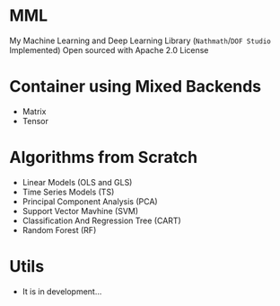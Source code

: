 # MML
My Machine Learning and Deep Learning Library (`Nathmath`/`DOF Studio` Implemented) Open sourced with Apache 2.0 License

# Container using Mixed Backends
* Matrix
* Tensor

# Algorithms from Scratch
* Linear Models (OLS and GLS)
* Time Series Models (TS)
* Principal Component Analysis (PCA)
* Support Vector Mavhine (SVM)
* Classification And Regression Tree (CART)
* Random Forest (RF)

# Utils

* It is in development...
